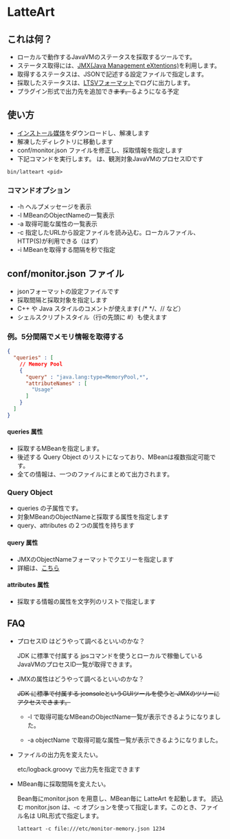 # LatteArt

## これは何？

  * ローカルで動作するJavaVMのステータスを採取するツールです。
  * ステータス取得には、[JMX(Java Management eXtentions)](http://www.oracle.com/technetwork/articles/java/javamanagement-140525.html)を利用します。
  * 取得するステータスは、JSONで記述する設定ファイルで指定します。
  * 採取したステータスは、[LTSVフォーマット](http://ltsv.org)でログに出力します。
  * プラグイン形式で出力先を追加でき~~ます。~~るようになる予定

## 使い方

  * [インストール媒体](https://github.com/tkajita/java-monitor/releases/latest)をダウンロードし、解凍します
  * 解凍したディレクトリに移動します
  * conf/monitor.json ファイルを修正し、採取情報を指定します
  * 下記コマンドを実行します。<pid> は、観測対象JavaVMのプロセスIDです
  
  ```bin/latteart <pid>```

### コマンドオプション

  * -h ヘルプメッセージを表示
  * -l MBeanのObjectNameの一覧表示
  * -a <objectName> 取得可能な属性の一覧表示
  * -c <url> 指定したURLから設定ファイルを読み込む。ローカルファイル、HTTP(S)が利用できる（はず）
  * -i <interval> MBeanを取得する間隔を秒で指定

## conf/monitor.json ファイル

  * jsonフォーマットの設定ファイルです
  * 採取間隔と採取対象を指定します
  * C++ や Java スタイルのコメントが使えます( /* */、// など）
  * シェルスクリプトスタイル（行の先頭に #）も使えます

### 例。5分間隔でメモリ情報を取得する

```json
{
  "queries" : [
    // Memory Pool
    {
      "query" : "java.lang:type=MemoryPool,*",
      "attributeNames" : [
        "Usage"
      ]
    }
  ]
}
```

#### queries 属性

  * 採取するMBeanを指定します。
  * 後述する Query Object のリストになっており、MBeanは複数指定可能です。
  * 全ての情報は、一つのファイルにまとめて出力されます。

### Query Object

  * queries の子属性です。
  * 対象MBeanのObjectNameと採取する属性を指定します
  * query、attributes の２つの属性を持ちます

#### query 属性

  * JMXのObjectNameフォーマットでクエリーを指定します
  * 詳細は、[こちら](https://docs.oracle.com/javase/8/docs/api/javax/management/ObjectName.html)

#### attributes 属性

  * 採取する情報の属性を文字列のリストで指定します

## FAQ

  * プロセスID はどうやって調べるといいのかな？

    JDK に標準で付属する jpsコマンドを使うとローカルで稼働しているJavaVMのプロセスID一覧が取得できます。

  * JMXの属性はどうやって調べるといいのかな？
  
    ~~JDK に標準で付属する jconsoleというGUIツールを使うと JMXのツリーにアクセスできます。~~

    -  -l で取得可能なMBeanのObjectName一覧が表示できるようになりました。

    -  -a objectName で取得可能な属性一覧が表示できるようになりました。

  * ファイルの出力先を変えたい。

    etc/logback.groovy で出力先を指定できます

  * MBean毎に採取間隔を変えたい。
  
    Bean毎にmonitor.json を用意し、MBean毎に LatteArt を起動します。
    読込む monitor.json は、-c オプションを使って指定します。このとき、ファイル名は URL形式で指定します。

    ```
    latteart -c file:///etc/monitor-memory.json 1234
    ```